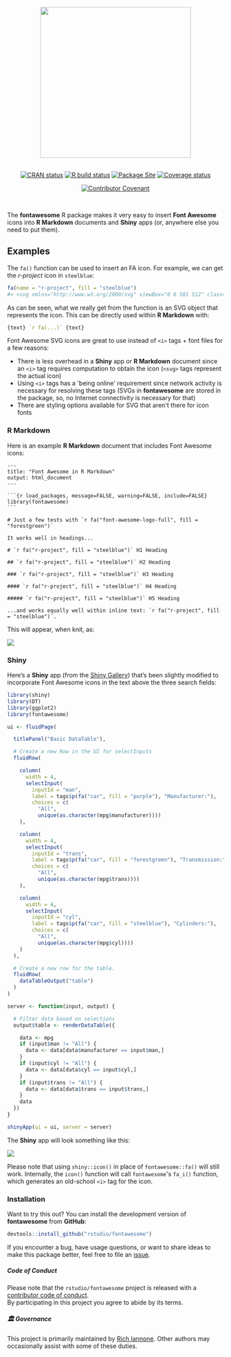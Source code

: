 <div align="center">

<a href='https://rstudio.github.io/fontawesome/'><img src="man/figures/logo.svg" height="350px"/></a>

<br />
<!-- badges: start -->
<a href="https://cran.r-project.org/package=fontawesome"><img src="https://www.r-pkg.org/badges/version/fontawesome" alt="CRAN status" /></a>
<a href="https://github.com/rstudio/fontawesome/actions"><img src="https://github.com/rstudio/fontawesome/workflows/R-CMD-check/badge.svg" alt="R build status" /></a>
<a href="https://github.com/rstudio/fontawesome/actions"><img src="https://github.com/rstudio/fontawesome/workflows/pkgdown/badge.svg" alt="Package Site" /></a>
<a href="https://codecov.io/gh/rstudio/fontawesome?branch=master"><img src="https://codecov.io/gh/rstudio/fontawesome/branch/master/graph/badge.svg" alt="Coverage status" /></a>

<a href="https://www.contributor-covenant.org/version/2/0/code_of_conduct/"><img src="https://img.shields.io/badge/Contributor%20Covenant-v2.0%20adopted-ff69b4.svg" alt="Contributor Covenant" /></a>
<!-- badges: end -->
<br />
</div>


The **fontawesome** R package makes it very easy to insert **Font Awesome** icons into **R Markdown** documents and **Shiny** apps (or, anywhere else you need to put them).

## Examples

The `fa()` function can be used to insert an FA icon. For example, we
can get the *r-project* icon in `steelblue`:

``` r
fa(name = "r-project", fill = "steelblue")
#> <svg xmlns="http://www.w3.org/2000/svg" viewBox="0 0 581 512" class="rfa" style="height:0.75em;fill:steelblue;position:relative;"><path d="M581 226.6C581 119.1 450.9 32 290.5 32S0 119.1 0 226.6C0 322.4 103.3 402 239.4 418.1V480h99.1v-61.5c24.3-2.7 47.6-7.4 69.4-13.9L448 480h112l-67.4-113.7c54.5-35.4 88.4-84.9 88.4-139.7zm-466.8 14.5c0-73.5 98.9-133 220.8-133s211.9 40.7 211.9 133c0 50.1-26.5 85-70.3 106.4-2.4-1.6-4.7-2.9-6.4-3.7-10.2-5.2-27.8-10.5-27.8-10.5s86.6-6.4 86.6-92.7-90.6-87.9-90.6-87.9h-199V361c-74.1-21.5-125.2-67.1-125.2-119.9zm225.1 38.3v-55.6c57.8 0 87.8-6.8 87.8 27.3 0 36.5-38.2 28.3-87.8 28.3zm-.9 72.5H365c10.8 0 18.9 11.7 24 19.2-16.1 1.9-33 2.8-50.6 2.9v-22.1z"/></svg>
```

As can be seen, what we really get from the function is an SVG object that represents the icon. This can be directly used within **R Markdown** with:

``` r
{text} `r fa(...)` {text}
```

Font Awesome SVG icons are great to use instead of `<i>` tags + font files for a few reasons:

- There is less overhead in a **Shiny** app or **R Markdown** document since an `<i>` tag requires computation to obtain the icon (`<svg>` tags represent the actual icon)
- Using `<i>` tags has a 'being online' requirement since network activity is necessary for resolving these tags (SVGs in **fontawesome** are stored in the package, so, no Internet connectivity is necessary for that)
- There are styling options available for SVG that aren't there for icon fonts

### R Markdown

Here is an example **R Markdown** document that includes Font Awesome icons:

    ---
    title: "Font Awesome in R Markdown"
    output: html_document
    ---
    
    ```{r load_packages, message=FALSE, warning=FALSE, include=FALSE} 
    library(fontawesome)
    ```
    
    # Just a few tests with `r fa("font-awesome-logo-full", fill = "forestgreen")`
    
    It works well in headings...
    
    # `r fa("r-project", fill = "steelblue")` H1 Heading
    
    ## `r fa("r-project", fill = "steelblue")` H2 Heading
    
    ### `r fa("r-project", fill = "steelblue")` H3 Heading
    
    #### `r fa("r-project", fill = "steelblue")` H4 Heading
    
    ##### `r fa("r-project", fill = "steelblue")` H5 Heading
    
    ...and works equally well within inline text: `r fa("r-project", fill = "steelblue")`.

This will appear, when knit, as:

<img src="man/figures/fontawesome_rmd.png">

### Shiny

Here’s a **Shiny** app (from the [Shiny Gallery](https://shiny.rstudio.com/gallery/basic-datatable.html)) that’s been slightly modified to incorporate Font Awesome icons in the text above the three search fields:

``` r
library(shiny)
library(DT)
library(ggplot2)
library(fontawesome)

ui <- fluidPage(

  titlePanel("Basic DataTable"),

  # Create a new Row in the UI for selectInputs
  fluidRow(

    column(
      width = 4,
      selectInput(
        inputId = "man",
        label = tags$p(fa("car", fill = "purple"), "Manufacturer:"),
        choices = c(
          "All",
          unique(as.character(mpg$manufacturer))))
    ),

    column(
      width = 4,
      selectInput(
        inputId = "trans",
        label = tags$p(fa("car", fill = "forestgreen"), "Transmission:"),
        choices = c(
          "All",
          unique(as.character(mpg$trans))))
    ),

    column(
      width = 4,
      selectInput(
        inputId = "cyl",
        label = tags$p(fa("car", fill = "steelblue"), "Cylinders:"),
        choices = c(
          "All",
          unique(as.character(mpg$cyl))))
    )
  ),

  # Create a new row for the table.
  fluidRow(
    dataTableOutput("table")
  )
)

server <- function(input, output) {

  # Filter data based on selections
  output$table <- renderDataTable({

    data <- mpg
    if (input$man != "All") {
      data <- data[data$manufacturer == input$man,]
    }
    if (input$cyl != "All") {
      data <- data[data$cyl == input$cyl,]
    }
    if (input$trans != "All") {
      data <- data[data$trans == input$trans,]
    }
    data
  })
}

shinyApp(ui = ui, server = server)
```

The **Shiny** app will look something like this:

<img src="man/figures/fontawesome_shiny_app.png">

Please note that using `shiny::icon()` in place of `fontawesome::fa()` will still work. Internally, the `icon()` function will call `fontawesome`'s `fa_i()` function, which generates an old-school `<i>` tag for the icon.

### Installation

Want to try this out? You can install the development version of **fontawesome** from **GitHub**:

``` r
devtools::install_github("rstudio/fontawesome")
```

If you encounter a bug, have usage questions, or want to share ideas to make this package better, feel free to file an [issue](https://github.com/rstudio/fontawesome/issues).

##### Code of Conduct

Please note that the `rstudio/fontawesome` project is released with a [contributor code of conduct](https://www.contributor-covenant.org/version/2/0/code_of_conduct/).<br>By participating in this project you agree to abide by its terms.

##### 🏛️ Governance

This project is primarily maintained by [Rich Iannone](https://github.com/rich-iannone). Other authors may occasionally assist with some of these duties.

